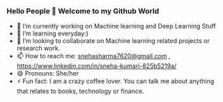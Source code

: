 ### Hello People 👋 Welcome to my Github World

<!--
**snehasharma76/snehasharma76** is a ✨ _special_ ✨ repository because its `README.md` (this file) appears on your GitHub profile.

Here are some ideas to get you started: -->

- 🔭 I’m currently working on Machine learning and Deep Learning Stuff
- 🌱 I’m learning everyday:)
- 👯 I’m looking to collaborate on Machine learning related projects or research work.
- 📫 How to reach me: snehasharma7620@gmail.com , https://www.linkedin.com/in/sneha-kumari-825b5219a/
- 😄 Pronouns: She/her
- ⚡ Fun fact: I am a crazy coffee lover. You can talk me about anything that relates to books, technology or finance.

